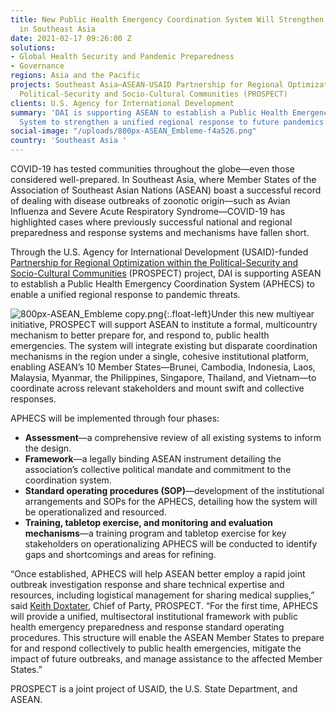 ```yaml
---
title: New Public Health Emergency Coordination System Will Strengthen Pandemic Response
  in Southeast Asia
date: 2021-02-17 09:26:00 Z
solutions:
- Global Health Security and Pandemic Preparedness
- Governance
regions: Asia and the Pacific
projects: Southeast Asia—ASEAN-USAID Partnership for Regional Optimization with the
  Political-Security and Socio-Cultural Communities (PROSPECT)
clients: U.S. Agency for International Development
summary: 'DAI is supporting ASEAN to establish a Public Health Emergency Coordination
  System to strengthen a unified regional response to future pandemics. '
social-image: "/uploads/800px-ASEAN_Embleme-f4a526.png"
country: 'Southeast Asia '
---
```


COVID-19 has tested communities throughout the globe—even those considered well-prepared. In Southeast Asia, where Member States of the Association of Southeast Asian Nations (ASEAN) boast a successful record of dealing with disease outbreaks of zoonotic origin—such as Avian Influenza and Severe Acute Respiratory Syndrome—COVID-19 has highlighted cases where previously successful national and regional preparedness and response systems and mechanisms have fallen short. 

Through the U.S. Agency for International Development (USAID)-funded [Partnership for Regional Optimization within the Political-Security and Socio-Cultural Communities](https://www.dai.com/our-work/projects/southeast-asia-asean-usaid-partnership-for-regional-optimization-with-the-political-security-and-socio-cultural-communities-prospect) (PROSPECT) project, DAI is supporting ASEAN to establish a Public Health Emergency Coordination System (APHECS) to enable a unified regional response to pandemic threats. 

![800px-ASEAN_Embleme copy.png](/uploads/800px-ASEAN_Embleme%20copy.png){:.float-left}Under this new multiyear initiative, PROSPECT will support ASEAN to institute a formal, multicountry mechanism to better prepare for, and respond to, public health emergencies. The system will integrate existing but disparate coordination mechanisms in the region under a single, cohesive institutional platform, enabling ASEAN’s 10 Member States—Brunei, Cambodia, Indonesia, Laos, Malaysia, Myanmar, the Philippines, Singapore, Thailand, and Vietnam—to coordinate across relevant stakeholders and mount swift and collective responses.
 
APHECS will be implemented through four phases:

* **Assessment**—a comprehensive review of all existing systems to inform the design.
* **Framework**—a legally binding ASEAN instrument detailing the association’s collective political mandate and commitment to the coordination system. 
* **Standard operating procedures (SOP)**—development of the institutional arrangements and SOPs for the APHECS, detailing how the system will be operationalized and resourced.
* **Training, tabletop exercise, and monitoring and evaluation mechanisms**—a training program and tabletop exercise for key stakeholders on operationalizing APHECS will be conducted to identify gaps and shortcomings and areas for refining. 
 
“Once established, APHECS will help ASEAN better employ a rapid joint outbreak investigation response and share technical expertise and resources, including logistical management for sharing medical supplies,” said [Keith Doxtater](https://www.dai.com/who-we-are/our-team/keith-doxtater), Chief of Party, PROSPECT. “For the first time, APHECS will provide a unified, multisectoral institutional framework with public health emergency preparedness and response standard operating procedures. This structure will enable the ASEAN Member States to prepare for and respond collectively to public health emergencies, mitigate the impact of future outbreaks, and manage assistance to the affected Member States.”

PROSPECT is a joint project of USAID, the U.S. State Department, and ASEAN. 